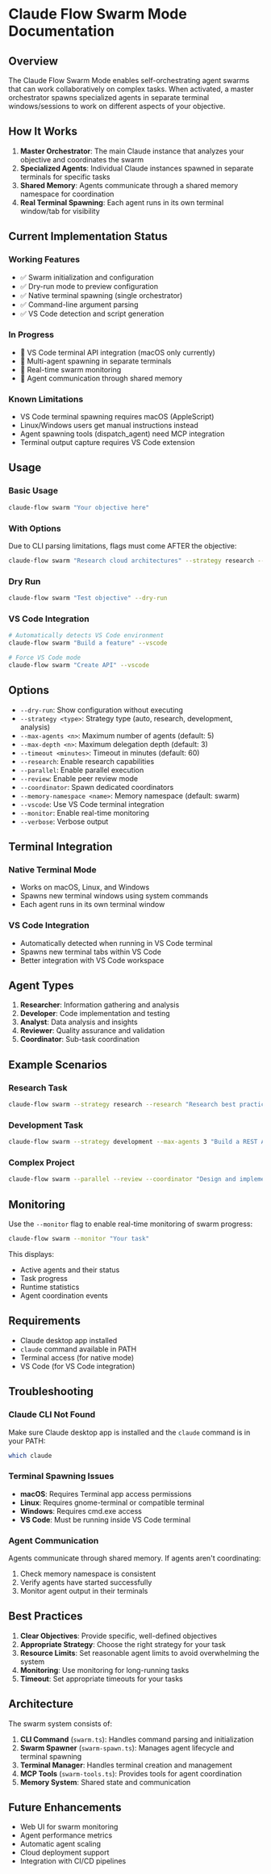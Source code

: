 # Claude Flow Swarm Mode Documentation

## Overview

The Claude Flow Swarm Mode enables self-orchestrating agent swarms that can work collaboratively on complex tasks. When activated, a master orchestrator spawns specialized agents in separate terminal windows/sessions to work on different aspects of your objective.

## How It Works

1. **Master Orchestrator**: The main Claude instance that analyzes your objective and coordinates the swarm
2. **Specialized Agents**: Individual Claude instances spawned in separate terminals for specific tasks
3. **Shared Memory**: Agents communicate through a shared memory namespace for coordination
4. **Real Terminal Spawning**: Each agent runs in its own terminal window/tab for visibility

## Current Implementation Status

### Working Features
- ✅ Swarm initialization and configuration
- ✅ Dry-run mode to preview configuration
- ✅ Native terminal spawning (single orchestrator)
- ✅ Command-line argument parsing
- ✅ VS Code detection and script generation

### In Progress
- 🚧 VS Code terminal API integration (macOS only currently)
- 🚧 Multi-agent spawning in separate terminals
- 🚧 Real-time swarm monitoring
- 🚧 Agent communication through shared memory

### Known Limitations
- VS Code terminal spawning requires macOS (AppleScript)
- Linux/Windows users get manual instructions instead
- Agent spawning tools (dispatch_agent) need MCP integration
- Terminal output capture requires VS Code extension

## Usage

### Basic Usage
```bash
claude-flow swarm "Your objective here"
```

### With Options
Due to CLI parsing limitations, flags must come AFTER the objective:
```bash
claude-flow swarm "Research cloud architectures" --strategy research --max-agents 5 --monitor
```

### Dry Run
```bash
claude-flow swarm "Test objective" --dry-run
```

### VS Code Integration
```bash
# Automatically detects VS Code environment
claude-flow swarm "Build a feature" --vscode

# Force VS Code mode
claude-flow swarm "Create API" --vscode
```

## Options

- `--dry-run`: Show configuration without executing
- `--strategy <type>`: Strategy type (auto, research, development, analysis)
- `--max-agents <n>`: Maximum number of agents (default: 5)
- `--max-depth <n>`: Maximum delegation depth (default: 3)
- `--timeout <minutes>`: Timeout in minutes (default: 60)
- `--research`: Enable research capabilities
- `--parallel`: Enable parallel execution
- `--review`: Enable peer review mode
- `--coordinator`: Spawn dedicated coordinators
- `--memory-namespace <name>`: Memory namespace (default: swarm)
- `--vscode`: Use VS Code terminal integration
- `--monitor`: Enable real-time monitoring
- `--verbose`: Verbose output

## Terminal Integration

### Native Terminal Mode
- Works on macOS, Linux, and Windows
- Spawns new terminal windows using system commands
- Each agent runs in its own terminal window

### VS Code Integration
- Automatically detected when running in VS Code terminal
- Spawns new terminal tabs within VS Code
- Better integration with VS Code workspace

## Agent Types

1. **Researcher**: Information gathering and analysis
2. **Developer**: Code implementation and testing
3. **Analyst**: Data analysis and insights
4. **Reviewer**: Quality assurance and validation
5. **Coordinator**: Sub-task coordination

## Example Scenarios

### Research Task
```bash
claude-flow swarm --strategy research --research "Research best practices for microservices"
```

### Development Task
```bash
claude-flow swarm --strategy development --max-agents 3 "Build a REST API with authentication"
```

### Complex Project
```bash
claude-flow swarm --parallel --review --coordinator "Design and implement a real-time chat system"
```

## Monitoring

Use the `--monitor` flag to enable real-time monitoring of swarm progress:

```bash
claude-flow swarm --monitor "Your task"
```

This displays:
- Active agents and their status
- Task progress
- Runtime statistics
- Agent coordination events

## Requirements

- Claude desktop app installed
- `claude` command available in PATH
- Terminal access (for native mode)
- VS Code (for VS Code integration)

## Troubleshooting

### Claude CLI Not Found
Make sure Claude desktop app is installed and the `claude` command is in your PATH:
```bash
which claude
```

### Terminal Spawning Issues
- **macOS**: Requires Terminal app access permissions
- **Linux**: Requires gnome-terminal or compatible terminal
- **Windows**: Requires cmd.exe access
- **VS Code**: Must be running inside VS Code terminal

### Agent Communication
Agents communicate through shared memory. If agents aren't coordinating:
1. Check memory namespace is consistent
2. Verify agents have started successfully
3. Monitor agent output in their terminals

## Best Practices

1. **Clear Objectives**: Provide specific, well-defined objectives
2. **Appropriate Strategy**: Choose the right strategy for your task
3. **Resource Limits**: Set reasonable agent limits to avoid overwhelming the system
4. **Monitoring**: Use monitoring for long-running tasks
5. **Timeout**: Set appropriate timeouts for your tasks

## Architecture

The swarm system consists of:

1. **CLI Command** (`swarm.ts`): Handles command parsing and initialization
2. **Swarm Spawner** (`swarm-spawn.ts`): Manages agent lifecycle and terminal spawning
3. **Terminal Manager**: Handles terminal creation and management
4. **MCP Tools** (`swarm-tools.ts`): Provides tools for agent coordination
5. **Memory System**: Shared state and communication

## Future Enhancements

- Web UI for swarm monitoring
- Agent performance metrics
- Automatic agent scaling
- Cloud deployment support
- Integration with CI/CD pipelines